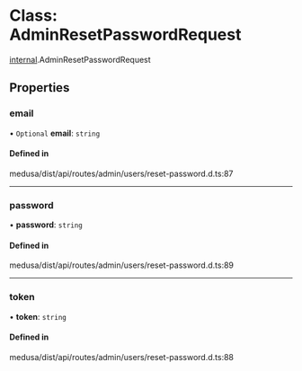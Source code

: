 # Class: AdminResetPasswordRequest

[internal](../modules/internal-32.md).AdminResetPasswordRequest

## Properties

### email

• `Optional` **email**: `string`

#### Defined in

medusa/dist/api/routes/admin/users/reset-password.d.ts:87

___

### password

• **password**: `string`

#### Defined in

medusa/dist/api/routes/admin/users/reset-password.d.ts:89

___

### token

• **token**: `string`

#### Defined in

medusa/dist/api/routes/admin/users/reset-password.d.ts:88
